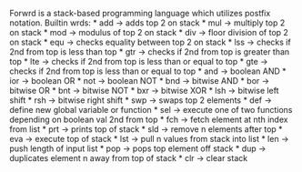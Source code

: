 Forwrd is a stack-based programming language which utilizes postfix notation.
Builtin wrds:
    * add -> adds top 2 on stack
    * mul -> multiply top 2 on stack
    * mod -> modulus of top 2 on stack
    * div -> floor division of top 2 on stack
    * equ -> checks equality between top 2 on stack
    * lss -> checks if 2nd from top is less than top
    * gtr -> checks if 2nd from top is greater than top
    * lte -> checks if 2nd from top is less than or equal to top
    * gte -> checks if 2nd from top is less than or equal to top
    * and -> boolean AND
    * ior -> boolean OR
    * not -> boolean NOT
    * bnd -> bitwise AND
    * bor -> bitwise OR
    * bnt -> bitwise NOT
    * bxr -> bitwise XOR
    * lsh -> bitwise left shift
    * rsh -> bitwise right shift
    * swp -> swaps top 2 elements
    * def -> define new global variable or function
    * sel -> execute one of two functions depending on boolean val 2nd from top
    * fch -> fetch element at nth index from list
    * prt -> prints top of stack
    * sld -> remove n elements after top
    * eva -> execute top of stack
    * lst -> pull n values from stack into list
    * len -> push length of input list
    * pop -> pops top element off stack
    * dup -> duplicates element n away from top of stack
    * clr -> clear stack
